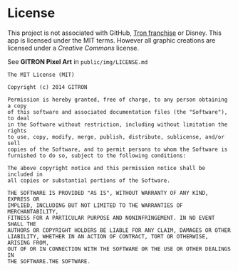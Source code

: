 # License

This project is not associated with GitHub, [Tron franchise](https://en.wikipedia.org/wiki/Tron_(franchise)) or Disney.
This app is licensed under the MIT terms. However all graphic creations are licensed under a _Creative Commons_ license.

See __GITRON Pixel Art__ in ```public/img/LICENSE.md```

```
The MIT License (MIT)

Copyright (c) 2014 GITRON

Permission is hereby granted, free of charge, to any person obtaining a copy
of this software and associated documentation files (the "Software"), to deal
in the Software without restriction, including without limitation the rights
to use, copy, modify, merge, publish, distribute, sublicense, and/or sell
copies of the Software, and to permit persons to whom the Software is
furnished to do so, subject to the following conditions:

The above copyright notice and this permission notice shall be included in
all copies or substantial portions of the Software.

THE SOFTWARE IS PROVIDED "AS IS", WITHOUT WARRANTY OF ANY KIND, EXPRESS OR
IMPLIED, INCLUDING BUT NOT LIMITED TO THE WARRANTIES OF MERCHANTABILITY,
FITNESS FOR A PARTICULAR PURPOSE AND NONINFRINGEMENT. IN NO EVENT SHALL THE
AUTHORS OR COPYRIGHT HOLDERS BE LIABLE FOR ANY CLAIM, DAMAGES OR OTHER
LIABILITY, WHETHER IN AN ACTION OF CONTRACT, TORT OR OTHERWISE, ARISING FROM,
OUT OF OR IN CONNECTION WITH THE SOFTWARE OR THE USE OR OTHER DEALINGS IN
THE SOFTWARE.THE SOFTWARE.
```
